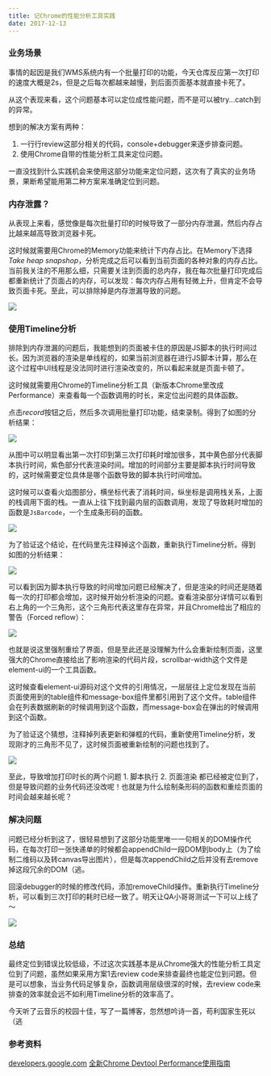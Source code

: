 ```yaml
---
title: 记Chrome的性能分析工具实践
date: 2017-12-13
---
```


<!-- 为了更方便归档，请先完善以上信息，正文贴下面 -->
<!--
注意点：
0. 文章中的资源（主要是图片）引用请使用 HTTPS
1. 文章末可以加上自己的署名，如： by [Kaola](http://www.kaola.com)
2. 最好不要用 NOS 图床，感觉加防盗链是迟早的事
3. 文章会定期归档到 https://blog.kaolafed.com/
-->

### 业务场景

事情的起因是我们WMS系统内有一个批量打印的功能，今天仓库反应第一次打印的速度大概是2s，但是之后每次都越来越慢，到后面页面基本就直接卡死了。

从这个表现来看，这个问题基本可以定位成性能问题，而不是可以被try...catch到的异常。

想到的解决方案有两种：

1. 一行行review这部分相关的代码，console+debugger来逐步排查问题。
2. 使用Chrome自带的性能分析工具来定位问题。

一直没找到什么实践机会来使用这部分功能来定位问题，这次有了真实的业务场景，果断希望能用第二种方案来准确定位到问题。

### 内存泄露？

从表现上来看，感觉像是每次批量打印的时候导致了一部分内存泄漏，然后内存占比越来越高导致浏览器卡死。

这时候就需要用Chrome的Memory功能来统计下内存占比。在Memory下选择*Take heap snapshop*，分析完成之后可以看到当前页面的各种对象的内存占比。当前我关注的不用那么细，只需要关注到页面的总内存，我在每次批量打印完成后都重新统计了页面占的内存，可以发现：每次内存占用有轻微上升，但肯定不会导致页面卡死。至此，可以排除掉是内存泄漏导致的问题。

<img src="http://oksj4hknl.bkt.clouddn.com/memory.jpeg">

### 使用Timeline分析

排除到内存泄漏的问题后，我能想到的页面被卡住的原因是JS脚本的执行时间过长。因为浏览器的渲染是单线程的，如果当前浏览器在进行JS脚本计算，那么在这个过程中UI线程是没法同时进行渲染改变的，所以看起来就是页面卡顿了。

这时候就需要用Chrome的Timeline分析工具（新版本Chrome里改成Performance）来查看每一个函数调用的时长，来定位出问题的具体函数。

点击*record*按钮之后，然后多次调用批量打印功能，结束录制。得到了如图的分析结果：

<img src="http://oksj4hknl.bkt.clouddn.com/timeline1.jpeg">

从图中可以明显看出第一次打印到第三次打印耗时增加很多，其中黄色部分代表脚本执行时间，紫色部分代表渲染时间。增加的时间部分主要是脚本执行时间导致的，这时候需要定位具体是哪个函数导致的脚本执行时间增加。

这时候可以查看火焰图部分，横坐标代表了消耗时间，纵坐标是调用栈关系，上面的栈调用下面的栈。一直从上往下找到最内层的函数调用，发现了导致耗时增加的函数是`JsBarcode`，一个生成条形码的函数。

<img src="http://oksj4hknl.bkt.clouddn.com/jabarcode.jpeg">

为了验证这个结论，在代码里先注释掉这个函数，重新执行Timeline分析。得到如图的分析结果：

<img src="http://oksj4hknl.bkt.clouddn.com/timeline2.jpeg">

可以看到因为脚本执行导致的时间增加问题已经解决了，但是渲染的时间还是随着每一次的打印都会增加，这时候开始分析渲染的问题。查看渲染部分详情可以看到右上角的一个三角形，这个三角形代表这里存在异常，并且Chrome给出了相应的警告（Forced reflow）：

<img src="http://oksj4hknl.bkt.clouddn.com/sanjiaoxing.jpeg">

也就是说这里强制重绘了界面，但是至此还是没理解为什么会重新绘制页面，这里强大的Chrome直接给出了影响渲染的代码片段，scrollbar-width这个文件是element-ui的一个工具函数。

这时候查看element-ui源码对这个文件的引用情况，一层层往上定位发现在当前页面使用到的table组件和message-box组件里都引用到了这个文件。table组件会在列表数据刷新的时候调用到这个函数，而message-box会在弹出的时候调用到这个函数。

为了验证这个猜想，注释掉列表更新和弹框的代码，重新使用Timeline分析，发现刚才的三角形不见了，这时候页面被重新绘制的问题也找到了。

<img src="http://oksj4hknl.bkt.clouddn.com/timeline3.jpeg">

至此，导致增加打印时长的两个问题 1. 脚本执行 2. 页面渲染 都已经被定位到了，但是导致问题的业务代码还没改呢！也就是为什么绘制条形码的函数和重绘页面的时间会越来越长呢？

### 解决问题

问题已经分析到这了，很轻易想到了这部分功能里唯一一句相关的DOM操作代码，在每次打印一张快递单的时候都会appendChild一段DOM到body上（为了绘制二维码以及转canvas导出图片），但是每次appendChild之后并没有去remove掉这段冗余的DOM（逃。

回滚debugger的时候的修改代码，添加removeChild操作。重新执行Timeline分析，可以看到三次打印的耗时已经一致了。明天让QA小哥哥测试一下可以上线了～

<img src="http://oksj4hknl.bkt.clouddn.com/yabi.jpeg">

### 总结

最终定位到错误比较低级，不过这次实践基本是从Chrome强大的性能分析工具定位到了问题，虽然如果采用方案1去review code来排查最终也能定位到问题。但是可以想象，当业务代码足够复杂，函数调用层级很深的时候，去review code来排查的效率就会远不如利用Timeline分析的效率高了。

今天听了云音乐的校园十佳，写了一篇博客，忽然想吟诗一首，苟利国家生死以（逃

### 参考资料
[developers.google.com](https://developers.google.com/web/tools/chrome-devtools/evaluate-performance/timeline-tool?hl=zh-cn)
[全新Chrome Devtool Performance使用指南](https://zhuanlan.zhihu.com/p/29879682)

